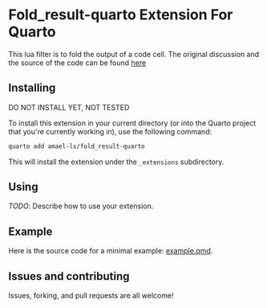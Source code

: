 # Fold_result-quarto Extension For Quarto

This lua filter is to fold the output of a code cell. The original discussion and the source of the code can be found [here](https://github.com/quarto-dev/quarto-cli/issues/341)

## Installing

DO NOT INSTALL YET, NOT TESTED

To install this extension in your current directory (or into the Quarto project that you're currently working in), use the following command:
```bash
quarto add amael-ls/fold_result-quarto
```

This will install the extension under the `_extensions` subdirectory.

## Using

_TODO_: Describe how to use your extension.

## Example

Here is the source code for a minimal example: [example.qmd](example.qmd).

## Issues and contributing

Issues, forking, and pull requests are all welcome!
